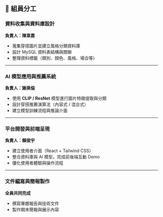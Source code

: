 ## 👥 組員分工

### 資料收集與資料庫設計  
**負責人：陳韋嘉**  
- 蒐集穿搭圖片並建立風格分類資料庫  
- 設計 MySQL 資料表結構與關聯  
- 整理資料標籤（類別、顏色、風格、場合等）  

---

### AI 模型應用與推薦系統  
**負責人：謝昊倫**  
- 使用 **CLIP / ResNet** 模型進行圖片特徵提取與分類  
- 設計穿搭推薦演算法（內容式 / 混合式）  
- 建立模型訓練流程與推論介面  

---

### 平台開發與前端呈現  
**負責人：賴俊宇**  
- 建立使用者介面（React + Tailwind CSS）  
- 整合資料庫與 AI 模型，完成前後端互動 Demo  
- 優化使用者體驗與操作流程  

---

### 文件編寫與簡報製作  
**全員共同完成**  
- 撰寫專題報告與技術文件  
- 製作期末簡報與展示內容  

